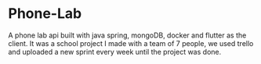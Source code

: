 # Phone-Lab
A phone lab api built with java spring, mongoDB, docker and flutter as the client. It was a school project I made with a team of 7 people, we used trello and uploaded a new sprint every week until the project was done.
